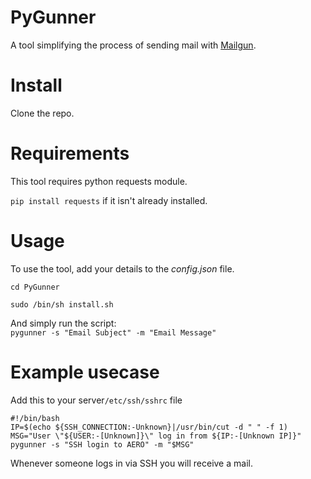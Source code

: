 # PyGunner
A tool simplifying the process of sending mail with [Mailgun](https://www.mailgun.com/).

# Install
Clone the repo.

# Requirements
This tool requires python requests module.

`pip install requests` if it isn't already installed.

# Usage

To use the tool, add your details to the *config.json* file.

`cd PyGunner`

`sudo /bin/sh install.sh`

And simply run the script:  
`pygunner -s "Email Subject" -m "Email Message"`

# Example usecase
Add this to your server`/etc/ssh/sshrc` file

```
#!/bin/bash
IP=$(echo ${SSH_CONNECTION:-Unknown}|/usr/bin/cut -d " " -f 1)
MSG="User \"${USER:-[Unknown]}\" log in from ${IP:-[Unknown IP]}"
pygunner -s "SSH login to AERO" -m "$MSG"
```

Whenever someone logs in via SSH you will receive a mail.
